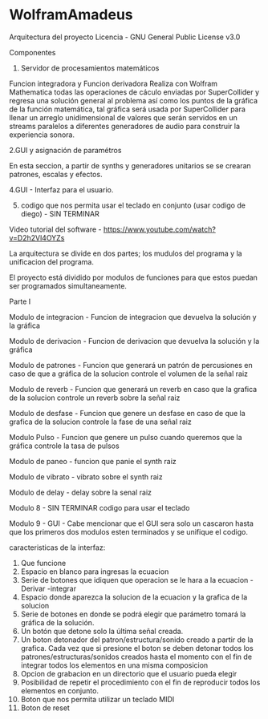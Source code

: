# WolframAmadeus

Arquitectura del proyecto 
Licencia - GNU General Public License v3.0

Componentes

1. Servidor de procesamientos matemáticos

Funcion integradora y Funcion derivadora
Realiza con Wolfram Mathematica todas las operaciones de cáculo  enviadas por SuperCollider y regresa una solución general al problema así como los puntos de la gráfica de la función matemática, tal gráfica será usada por SuperCollider para llenar un arreglo unidimensional de valores que serán servidos en un streams paralelos a diferentes generadores de audio para construir la experiencia sonora.

2.GUI y asignación de paramétros

En esta seccion, a partir de synths y generadores unitarios se se crearan patrones, escalas y efectos.

4.GUI - Interfaz para el usuario.

5. codigo que nos permita usar el teclado en conjunto (usar codigo de diego) - SIN TERMINAR

Video tutorial del software - 
https://www.youtube.com/watch?v=D2h2Vl4OYZs


La arquitectura se divide en dos partes; los mudulos del programa y la unificacion del programa.

El proyecto está dividido por modulos de funciones para que estos puedan ser programados simultaneamente.

Parte I

Modulo de integracion -
Funcion de integracion que devuelva la solución y la gráfica

Modulo de derivacion -
Funcion de derivacion que devuelva la solución y la gráfica

Modulo de patrones -
Funcion que generará un patrón de percusiones en caso de que a gráfica de la solucion controle el volumen de la señal raiz

Modulo de reverb -
Funcion que generará un reverb en caso que la grafica de la solucion controle un reverb sobre la señal raiz

Modulo de desfase -
Funcion que genere un desfase en caso de que la grafica de la solucion controle la fase de una señal raiz

Modulo Pulso  -
Funcion que genere un pulso cuando queremos que la gráfica controle la tasa de pulsos

Modulo de paneo  -
funcion que panie el synth raiz

Modulo de vibrato -
vibrato sobre el synth raiz

Modulo de delay -
delay sobre la senal raiz

Modulo 8 - SIN TERMINAR
codigo para usar el teclado

Modulo 9 - GUI - Cabe mencionar que el GUI sera solo un cascaron hasta que los primeros dos modulos esten terminados y se unifique el codigo.

caracteristicas de la interfaz:
1. Que funcione
2. Espacio en blanco para ingresas la ecuacion
3. Serie de botones que idiquen que operacion se le hara a la ecuacion
   -Derivar
   -integrar
4. Espacio donde aparezca la solucion de la ecuacion y la grafica de la solucion
5. Serie de botones en donde se podrá elegir que parámetro tomará la gráfica de la solución.
6. Un botón que detone solo la última señal creada.
7. Un boton detonador del patron/estructura/sonido creado a partir de la grafica. Cada vez que si presione el boton se deben detonar todos los patrones/estructuras/sonidos creados hasta el momento con el fin de integrar todos los elementos en una misma composicion
8. Opcion de grabacion en un directorio que el usuario pueda elegir
9. Posibilidad de repetir el procedimiento con el fin de reproducir todos los elementos en conjunto.
10. Boton que nos permita utilizar un teclado MIDI
10. Boton de reset
